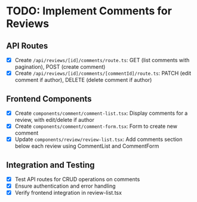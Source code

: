 # TODO: Implement Comments for Reviews

## API Routes
- [x] Create `/api/reviews/[id]/comments/route.ts`: GET (list comments with pagination), POST (create comment)
- [x] Create `/api/reviews/[id]/comments/[commentId]/route.ts`: PATCH (edit comment if author), DELETE (delete comment if author)

## Frontend Components
- [x] Create `components/comment/comment-list.tsx`: Display comments for a review, with edit/delete if author
- [x] Create `components/comment/comment-form.tsx`: Form to create new comment
- [x] Update `components/review/review-list.tsx`: Add comments section below each review using CommentList and CommentForm

## Integration and Testing
- [x] Test API routes for CRUD operations on comments
- [x] Ensure authentication and error handling
- [x] Verify frontend integration in review-list.tsx
